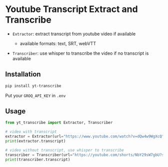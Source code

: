 # Youtube Transcript Extract and Transcribe

- `Extractor`: extract transcript from youtube video if available
    - available formats: text, SRT, webVTT

- `Transcriber`: use whisper to transcribe the video if no transcript is available

## Installation

```bash
pip install yt-transcribe
```

Put your `GROQ_API_KEY` in `.env`

## Usage

```python
from yt_transcribe import Extractor, Transcriber

# video with transcript
extractor = Extractor(url="https://www.youtube.com/watch?v=dQw4w9WgXcQ")
print(extractor.transcript)

# video without transcript, use whisper to transcribe
transcriber = Transcriber(url="https://youtube.com/shorts/NbY29sW7gbU?si=EJpsZdXvUArCIBr3")
print(transcriber.transcript)
```
